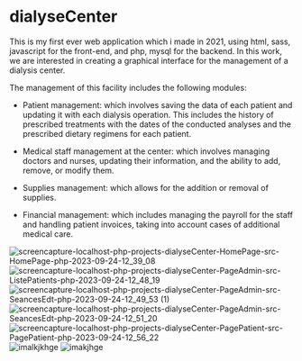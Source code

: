 # dialyseCenter

This is my first ever web application which i made in 2021, using html, sass, javascript for the front-end, and php, mysql for the backend.
In this work, we are interested in creating a graphical interface for the management of a dialysis center. 

The management of this facility includes the following modules:
- Patient management:
  which involves saving the data of each patient and updating it with each dialysis operation.
  This includes the history of prescribed treatments with the dates of the conducted analyses
  and the prescribed dietary regimens for each patient.

- Medical staff management at the center:
  which involves managing doctors and nurses, updating their information, and the ability to add,
  remove, or modify them.

- Supplies management:
  which allows for the addition or removal of supplies.

- Financial management:
  which includes managing the payroll for the staff and handling patient invoices, taking into
  account cases of additional medical care.
  
![screencapture-localhost-php-projects-dialyseCenter-HomePage-src-HomePage-php-2023-09-24-12_39_08](https://github.com/xmeix/dialyseCenter/assets/88194361/be50f88d-d8de-43ea-b5a9-c244289f6701)
![screencapture-localhost-php-projects-dialyseCenter-PageAdmin-src-ListePatients-php-2023-09-24-12_48_19](https://github.com/xmeix/dialyseCenter/assets/88194361/b0912fa0-cf9b-4ff7-bb2b-e51257ea581b)
![screencapture-localhost-php-projects-dialyseCenter-PageAdmin-src-SeancesEdt-php-2023-09-24-12_49_53 (1)](https://github.com/xmeix/dialyseCenter/assets/88194361/fadf7849-b82e-4f2c-82e2-2c8ae64d0b20)
![screencapture-localhost-php-projects-dialyseCenter-PageAdmin-src-SeancesEdt-php-2023-09-24-12_51_20](https://github.com/xmeix/dialyseCenter/assets/88194361/5bbb4800-3aea-460d-a1e6-8a462c733509)
![screencapture-localhost-php-projects-dialyseCenter-PagePatient-src-PagePatient-php-2023-09-24-12_56_22](https://github.com/xmeix/dialyseCenter/assets/88194361/bf558fc6-dd0e-4c5e-bca7-ae59fbb89697)
![imalkjkhge](https://github.com/xmeix/dialyseCenter/assets/88194361/6cbfedec-2d6d-4fc0-b078-278049120518)
![imakjhge](https://github.com/xmeix/dialyseCenter/assets/88194361/3507ee5d-2e89-4c52-95d2-3d7b3314c292)
